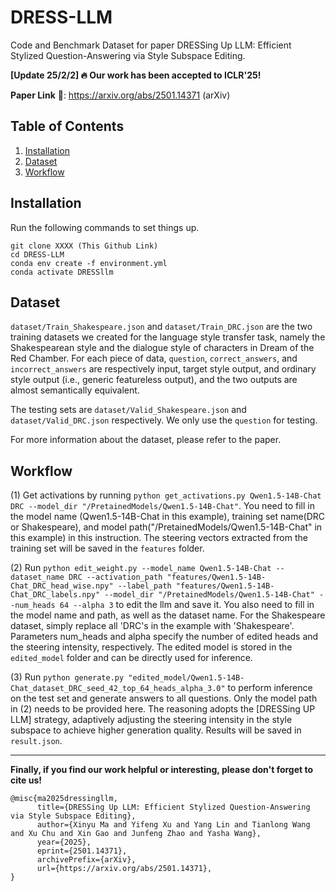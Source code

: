 # DRESS-LLM
Code and Benchmark Dataset for paper DRESSing Up LLM: Efficient Stylized Question-Answering via Style Subspace Editing.

**[Update 25/2/2] 🔥 Our work has been accepted to ICLR'25!**

**Paper Link** 🔗: https://arxiv.org/abs/2501.14371 (arXiv)


## Table of Contents
1. [Installation](#installation)
2. [Dataset](#dataset)
3. [Workflow](#workflow)


## Installation
Run the following commands to set things up.
```
git clone XXXX (This Github Link)
cd DRESS-LLM
conda env create -f environment.yml
conda activate DRESSllm
```

## Dataset

`dataset/Train_Shakespeare.json` and `dataset/Train_DRC.json` are the two training datasets we created for the language style transfer task, namely the Shakespearean style and the dialogue style of characters in Dream of the Red Chamber. For each piece of data,  `question`, `correct_answers`, and `incorrect_answers` are respectively input, target style output, and ordinary style output (i.e., generic featureless output), and the two outputs are almost semantically equivalent. 

The testing sets are `dataset/Valid_Shakespeare.json` and `dataset/Valid_DRC.json` respectively. We only use the `question` for testing.

For more information about the dataset, please refer to the paper.

## Workflow

(1) Get activations by running `python get_activations.py Qwen1.5-14B-Chat DRC --model_dir "/PretainedModels/Qwen1.5-14B-Chat"`. You need to fill in the model name (Qwen1.5-14B-Chat in this example), training set name(DRC or Shakespeare), and model path("/PretainedModels/Qwen1.5-14B-Chat" in this example) in this instruction. The steering vectors extracted from the training set will be saved in the `features` folder.

(2) Run `python edit_weight.py --model_name Qwen1.5-14B-Chat --dataset_name DRC --activation_path "features/Qwen1.5-14B-Chat_DRC_head_wise.npy" --label_path "features/Qwen1.5-14B-Chat_DRC_labels.npy" --model_dir "/PretainedModels/Qwen1.5-14B-Chat" --num_heads 64 --alpha 3` to edit the llm and save it. You also need to fill in the model name and path, as well as the dataset name. For the Shakespeare dataset, simply replace all 'DRC's in the example with 'Shakespeare'. Parameters num_heads and alpha specify the number of edited heads and the steering intensity, respectively. The edited model is stored in the `edited_model` folder and can be directly used for inference.

(3) Run `python generate.py "edited_model/Qwen1.5-14B-Chat_dataset_DRC_seed_42_top_64_heads_alpha_3.0"` to perform inference on the test set and generate answers to all questions. Only the model path in (2) needs to be provided here. The reasoning adopts the [DRESSing UP LLM] strategy, adaptively adjusting the steering intensity in the style subspace to achieve higher generation quality.
Results will be saved in `result.json`.

---

**Finally, if you find our work helpful or interesting, please don't forget to cite us!**

```
@misc{ma2025dressingllm,
      title={DRESSing Up LLM: Efficient Stylized Question-Answering via Style Subspace Editing}, 
      author={Xinyu Ma and Yifeng Xu and Yang Lin and Tianlong Wang and Xu Chu and Xin Gao and Junfeng Zhao and Yasha Wang},
      year={2025},
      eprint={2501.14371},
      archivePrefix={arXiv},
      url={https://arxiv.org/abs/2501.14371}, 
}
```
